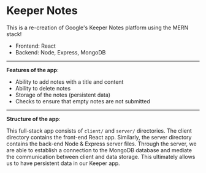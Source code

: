 # Keeper Notes
This is a re-creation of Google's Keeper Notes platform using the MERN stack!
- Frontend: React
- Backend: Node, Express, MongoDB
---
**Features of the app**:
- Ability to add notes with a title and content
- Ability to delete notes
- Storage of the notes (persistent data)
- Checks to ensure that empty notes are not submitted
---
**Structure of the app**:

This full-stack app consists of `client/` and `server/` directories. The client directory contains the front-end React app. Similarly, 
the server directory contains the back-end Node & Express server files. Through the server, we are able to establish a connection
to the MongoDB database and mediate the communication between client and data storage. This ultimately allows us to have persistent data
in our Keeper app.
